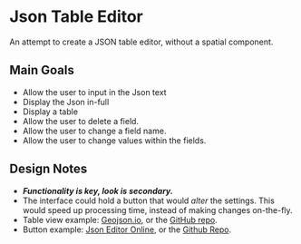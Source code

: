 # Json Table Editor
An attempt to create a JSON table editor, without a spatial component.

## Main Goals
* Allow the user to input in the Json text
* Display the Json in-full
* Display a table
* Allow the user to delete a field.
* Allow the user to change a field name.
* Allow the user to change values within the fields.

## Design Notes
* **_Functionality is key, look is secondary._**
* The interface could hold a button that would *alter* the settings. This would speed up processing time, instead of making changes on-the-fly.
* Table view example: [Geojson.io](http://geojson.io), or the [GitHub repo](https://github.com/mapbox/geojson.io).
* Button example: [Json Editor Online](http://jsoneditoronline.org), or the [Github Repo](https://github.com/josdejong/jsoneditor).
